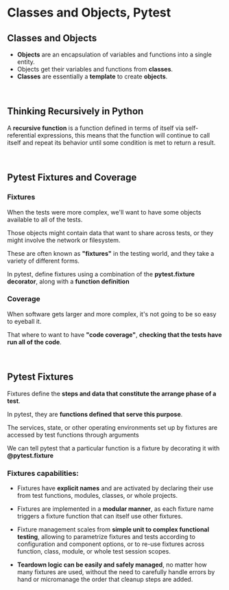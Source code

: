 # Classes and Objects, Pytest

## Classes and Objects

- **Objects** are an encapsulation of variables and functions into a single entity.
- Objects get their variables and functions from **classes**.
- **Classes** are essentially a **template** to create **objects**.

&nbsp;

## Thinking Recursively in Python

A **recursive function** is a function defined in terms of itself via self-referential expressions, this means that the function will continue to call itself and repeat its behavior until some condition is met to return a result.

&nbsp;

## Pytest Fixtures and Coverage

### **Fixtures**

When the tests were more complex, we'll want to have some objects available to all of the tests.

Those objects might contain data that want to share across tests, or they might involve the network or filesystem.

These are often known as **"fixtures"** in the testing world, and they take a variety of different forms.

In pytest, define fixtures using a combination of the **pytest.fixture decorator**, along with a **function definition**

### **Coverage**

When software gets larger and more complex, it's not going to be so easy to eyeball it.

That where to want to have **"code coverage"**, **checking that the tests have run all of the code**.

&nbsp;

## Pytest Fixtures

Fixtures define the **steps and data that constitute the arrange phase of a test**.

In pytest, they are **functions defined that serve this purpose**.

The services, state, or other operating environments set up by fixtures are accessed by test functions through arguments

We can tell pytest that a particular function is a fixture by decorating it with **@pytest.fixture**

### **Fixtures capabilities:**

- Fixtures have **explicit names** and are activated by declaring their use from test functions, modules, classes, or whole projects.

- Fixtures are implemented in a **modular manner**, as each fixture name triggers a fixture function that can itself use other fixtures.

- Fixture management scales from **simple unit to complex functional testing**, allowing to parametrize fixtures and tests according to configuration and component options, or to re-use fixtures across function, class, module, or whole test session scopes.

- **Teardown logic can be easily and safely managed**, no matter how many fixtures are used, without the need to carefully handle errors by hand or micromanage the order that cleanup steps are added.
